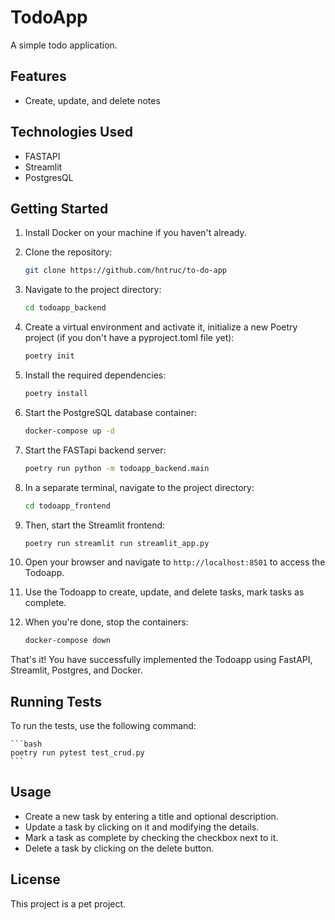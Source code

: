 # TodoApp

A simple todo application.

## Features

- Create, update, and delete notes

## Technologies Used

- FASTAPI
- Streamlit
- PostgresQL

## Getting Started

1. Install Docker on your machine if you haven't already.

2. Clone the repository:

    ```bash
    git clone https://github.com/hntruc/to-do-app
    ```

3. Navigate to the project directory:

    ```bash
    cd todoapp_backend
    ```

4. Create a virtual environment and activate it, initialize a new Poetry project (if you don't have a pyproject.toml file yet):

    ```bash
    poetry init
    ```

5. Install the required dependencies:

    ```bash
    poetry install
    ```

6. Start the PostgreSQL database container:

    ```bash
    docker-compose up -d
    ```

7. Start the FASTapi backend server:

    ```bash
    poetry run python -m todoapp_backend.main
    ```

8. In a separate terminal, navigate to the project directory:

    ```bash
    cd todoapp_frontend
    ```

8. Then, start the Streamlit frontend:

    ```bash
    poetry run streamlit run streamlit_app.py
    ```

9. Open your browser and navigate to `http://localhost:8501` to access the Todoapp.

10. Use the Todoapp to create, update, and delete tasks, mark tasks as complete.

11. When you're done, stop the containers:

    ```bash
    docker-compose down
    ```

That's it! You have successfully implemented the Todoapp using FastAPI, Streamlit, Postgres, and Docker.

## Running Tests

To run the tests, use the following command:

    ```bash
    poetry run pytest test_crud.py
    ```

## Usage

- Create a new task by entering a title and optional description.
- Update a task by clicking on it and modifying the details.
- Mark a task as complete by checking the checkbox next to it.
- Delete a task by clicking on the delete button.

## License

This project is a pet project.